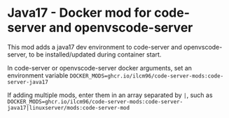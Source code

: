 # Java17 - Docker mod for code-server and openvscode-server

This mod adds a java17 dev environment to code-server and openvscode-server, to be installed/updated during container start.

In code-server or openvscode-server docker arguments, set an environment variable `DOCKER_MODS=ghcr.io/ilcm96/code-server-mods:code-server-java17`

If adding multiple mods, enter them in an array separated by `|`, such as `DOCKER_MODS=ghcr.io/ilcm96/code-server-mods:code-server-java17|linuxserver/mods:code-server-mod`

